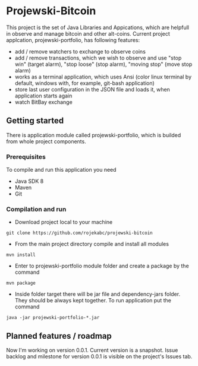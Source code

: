 # Projewski-Bitcoin

This project is the set of Java Libraries and Appications, which are helpfull in observe and manage bitcoin and other alt-coins.
Current project applcation, projewski-portfolio, has following features:
* add / remove watchers to exchange to observe coins
* add / remove transactions, which we wish to observe and use "stop win" (target alarm), "stop loose" (stop alarm), "moving stop" (move stop alarm)
* works as a terminal application, which uses Ansi (color linux terminal by default, windows with, for example, git-bash application)
* store last user configuration in the JSON file and loads it, when application starts again
* watch BitBay exchange

## Getting started

There is application module called projewski-portfolio, which is builded from whole project components.
### Prerequisites
To compile and run this application you need
* Java SDK 8
* Maven
* Git
### Compilation and run
* Download project local to your machine
```
git clone https://github.com/rojekabc/projewski-bitcoin
```
* From the main project directory compile and install all modules
```
mvn install
```
* Enter to projewski-portfolio module folder and create a package by the command
```
mvn package
```
* Inside folder target there will be jar file and dependency-jars folder. They should be always kept together. To run application put the command
```
java -jar projewski-portfolio-*.jar
```
## Planned features / roadmap
Now I'm working on version 0.0.1. Current version is a snapshot. Issue backlog and milestone for version 0.0.1 is visible on the project's Issues tab.
